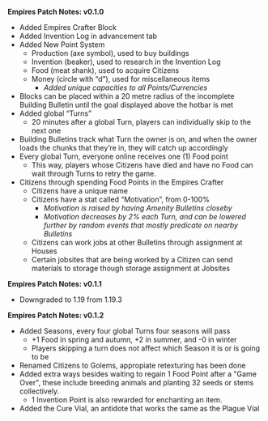 __Empires Patch Notes: v0.1.0__
- Added Empires Crafter Block
- Added Invention Log in advancement tab
- Added New Point System
    - Production (axe symbol), used to buy buildings
    - Invention (beaker), used to research in the Invention Log
    - Food (meat shank), used to acquire Citizens
    - Money (circle with “d”), used for miscellaneous items
        - *Added unique capacities to all Points/Currencies*
- Blocks can be placed within a 20 metre radius of the incomplete Building Bulletin until the goal displayed above the hotbar is met
- Added global “Turns”
    - 20 minutes after a global Turn, players can individually skip to the next one
- Building Bulletins track what Turn the owner is on, and when the owner loads the chunks that they’re in, they will catch up accordingly
- Every global Turn, everyone online receives one (1) Food point
    - This way, players whose Citizens have died and have no Food can wait through Turns to retry the game.
- Citizens through spending Food Points in the Empires Crafter
    - Citizens have a unique name
    - Citizens have a stat called “Motivation”, from 0-100%
        - *Motivation is raised by having Amenity Bulletins closeby*
        - *Motivation decreases by 2% each Turn, and can be lowered further by random events that mostly predicate on nearby Bulletins*
    - Citizens can work jobs at other Bulletins through assignment at Houses
    - Certain jobsites that are being worked by a Citizen can send materials to storage though storage assignment at Jobsites

__Empires Patch Notes: v0.1.1__
- Downgraded to 1.19 from 1.19.3

__Empires Patch Notes: v0.1.2__
- Added Seasons, every four global Turns four seasons will pass
    - +1 Food in spring and autumn, +2 in summer, and -0 in winter
    - Players skipping a turn does not affect which Season it is or is going to be
- Renamed Citizens to Golems, appropiate retexturing has been done
- Added extra ways besides waiting to regain 1 Food Point after a "Game Over", these include breeding animals and planting 32 seeds or stems collectively.
    - 1 Invention Point is also rewarded for enchanting an item.
- Added the Cure Vial, an antidote that works the same as the Plague Vial
